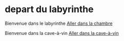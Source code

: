 # depart du labyrinthe 
Bienvenue dans le labyrinthe 
[Aller dans la chambre](chambre.md)

Bienvenue dans la cave-à-vin
[Aller dans la cave-à-vin](cave-à-vin)

